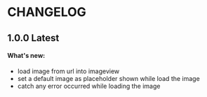 # CHANGELOG

## 1.0.0 Latest
#### What's new:
- load image from url into imageview
- set a default image as placeholder shown while load the image
- catch any error occurred while loading the image